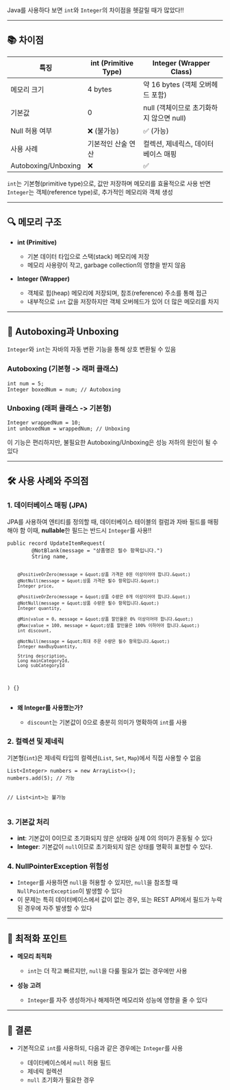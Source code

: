 <p>Java를 사용하다 보면 <code>int</code>와 <code>Integer</code>의 차이점을 헷갈릴 때가 많았다!!</p>
<hr />
<h2 id="📚-차이점">📚 차이점</h2>
<table>
<thead>
<tr>
<th>특징</th>
<th>int (Primitive Type)</th>
<th>Integer (Wrapper Class)</th>
</tr>
</thead>
<tbody><tr>
<td>메모리 크기</td>
<td>4 bytes</td>
<td>약 16 bytes (객체 오버헤드 포함)</td>
</tr>
<tr>
<td>기본값</td>
<td>0</td>
<td>null (객체이므로 초기화하지 않으면 null)</td>
</tr>
<tr>
<td>Null 허용 여부</td>
<td>❌ (불가능)</td>
<td>✅ (가능)</td>
</tr>
<tr>
<td>사용 사례</td>
<td>기본적인 산술 연산</td>
<td>컬렉션, 제네릭스, 데이터베이스 매핑</td>
</tr>
<tr>
<td>Autoboxing/Unboxing</td>
<td>❌</td>
<td>✅</td>
</tr>
</tbody></table>
<p><code>int</code>는 기본형(primitive type)으로, 값만 저장하며 메모리를 효율적으로 사용
반면 <code>Integer</code>는 객체(reference type)로, 추가적인 메모리와 객체 생성 </p>
<hr />
<h2 id="🔍-메모리-구조">🔍 메모리 구조</h2>
<ul>
<li><p><strong>int (Primitive)</strong></p>
<ul>
<li>기본 데이터 타입으로 스택(stack) 메모리에 저장</li>
<li>메모리 사용량이 작고, garbage collection의 영향을 받지 않음</li>
</ul>
</li>
<li><p><strong>Integer (Wrapper)</strong></p>
<ul>
<li>객체로 힙(heap) 메모리에 저장되며, 참조(reference) 주소를 통해 접근</li>
<li>내부적으로 <code>int</code> 값을 저장하지만 객체 오버헤드가 있어 더 많은 메모리를 차지</li>
</ul>
</li>
</ul>
<hr />
<h2 id="📝-autoboxing과-unboxing">📝 Autoboxing과 Unboxing</h2>
<p><code>Integer</code>와 <code>int</code>는 자바의 자동 변환 기능을 통해 상호 변환될 수 있음</p>
<h3 id="autoboxing-기본형---래퍼-클래스">Autoboxing (기본형 -&gt; 래퍼 클래스)</h3>
<pre><code class="language-java">int num = 5;
Integer boxedNum = num; // Autoboxing</code></pre>
<h3 id="unboxing-래퍼-클래스---기본형">Unboxing (래퍼 클래스 -&gt; 기본형)</h3>
<pre><code class="language-java">Integer wrappedNum = 10;
int unboxedNum = wrappedNum; // Unboxing</code></pre>
<p>이 기능은 편리하지만, 불필요한 Autoboxing/Unboxing은 성능 저하의 원인이 될 수 있다</p>
<hr />
<h2 id="🛠-사용-사례와-주의점">🛠 사용 사례와 주의점</h2>
<h3 id="1-데이터베이스-매핑-jpa">1. 데이터베이스 매핑 (JPA)</h3>
<p>JPA를 사용하여 엔티티를 정의할 때, 데이터베이스 테이블의 컬럼과 자바 필드를 매핑해야 함
이때, <strong>nullable</strong>한 필드는 반드시 <code>Integer</code>를 사용!!</p>
<pre><code class="language-java">public record UpdateItemRequest(
        @NotBlank(message = &quot;상품명은 필수 항목입니다.&quot;)
        String name,

        @PositiveOrZero(message = &quot;상품 가격은 0원 이상이어야 합니다.&quot;)
        @NotNull(message = &quot;상품 가격은 필수 항목입니다.&quot;)
        Integer price,

        @PositiveOrZero(message = &quot;상품 수량은 0개 이상이어야 합니다.&quot;)
        @NotNull(message = &quot;상품 수량은 필수 항목입니다.&quot;)
        Integer quantity,

        @Min(value = 0, message = &quot;상품 할인율은 0% 이상이어야 합니다.&quot;)
        @Max(value = 100, message = &quot;상품 할인율은 100% 이하어야 합니다.&quot;)
        int discount,

        @NotNull(message = &quot;최대 주문 수량은 필수 항목입니다.&quot;)
        Integer maxBuyQuantity,

        String description,
        Long mainCategoryId,
        Long subCategoryId
) {}</code></pre>
<ul>
<li><p><strong>왜 Integer를 사용했는가?</strong></p>
<ul>
<li><code>discount</code>는 기본값이 0으로 충분히 의미가 명확하여 <code>int</code>를 사용</li>
</ul>
</li>
</ul>
<h3 id="2-컬렉션-및-제네릭">2. 컬렉션 및 제네릭</h3>
<p>기본형(<code>int</code>)은 제네릭 타입의 컬렉션(<code>List</code>, <code>Set</code>, <code>Map</code>)에서 직접 사용할 수 없음</p>
<pre><code class="language-java">List&lt;Integer&gt; numbers = new ArrayList&lt;&gt;();
numbers.add(5); // 가능

// List&lt;int&gt;는 불가능</code></pre>
<h3 id="3-기본값-처리">3. 기본값 처리</h3>
<ul>
<li><strong>int</strong>: 기본값이 0이므로 초기화되지 않은 상태와 실제 0의 의미가 혼동될 수 있다</li>
<li><strong>Integer</strong>: 기본값이 <code>null</code>이므로 초기화되지 않은 상태를 명확히 표현할 수 있다.</li>
</ul>
<h3 id="4-nullpointerexception-위험성">4. NullPointerException 위험성</h3>
<ul>
<li><code>Integer</code>를 사용하면 <code>null</code>을 허용할 수 있지만, <code>null</code>을 참조할 때 <code>NullPointerException</code>이 발생할 수 있다</li>
<li>이 문제는 특히 데이터베이스에서 값이 없는 경우, 또는 REST API에서 필드가 누락된 경우에 자주 발생할 수 있다</li>
</ul>
<hr />
<h2 id="🚀-최적화-포인트">🚀 최적화 포인트</h2>
<ul>
<li><p><strong>메모리 최적화</strong></p>
<ul>
<li><code>int</code>는 더 작고 빠르지만, <code>null</code>을 다룰 필요가 없는 경우에만 사용</li>
</ul>
</li>
<li><p><strong>성능 고려</strong></p>
<ul>
<li><code>Integer</code>를 자주 생성하거나 해제하면 메모리와 성능에 영향을 줄 수 있다</li>
</ul>
</li>
</ul>
<hr />
<h2 id="📌-결론">📌 결론</h2>
<ul>
<li><p>기본적으로 <code>int</code>를 사용하되, 다음과 같은 경우에는 <code>Integer</code>를 사용</p>
<ul>
<li>데이터베이스에서 <code>null</code> 허용 필드</li>
<li>제네릭 컬렉션</li>
<li><code>null</code> 초기화가 필요한 경우</li>
</ul>
</li>
</ul>